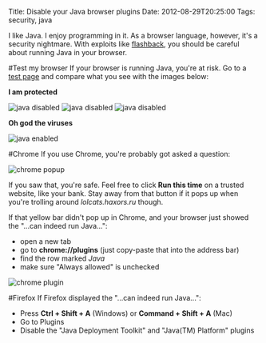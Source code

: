 Title: Disable your Java browser plugins
Date: 2012-08-29T20:25:00
Tags: security, java

I like Java. I enjoy programming in it. As a browser language, however, it's a security nightmare. With exploits like [flashback](https://www.google.com/search?q=flashback+botnet), you should be careful about running Java in your browser.

#Test my browser
If your browser is running Java, you're at risk. Go to a [test page](http://javatester.org/enabled.html) and compare what you see with the images below:

**I am protected**

![java disabled]({filename}images/2012/2012-08-29/disabled1.png)
![java disabled]({filename}images/2012/2012-08-29/disabled2.png)
![java disabled]({filename}images/2012/2012-08-29/disabled3.png)

**Oh god the viruses**

![java enabled]({filename}images/2012/2012-08-29/enabled.png)

#Chrome
If you use Chrome, you're probably got asked a question:

![chrome popup]({filename}images/2012/2012-08-29/chrome-question.png)

If you saw that, you're safe. Feel free to click **Run this time** on a trusted website, like your bank. Stay away from that button if it pops up when you're trolling around *lolcats.haxors.ru* though.

If that yellow bar didn't pop up in Chrome, and your browser just showed the "...can indeed run Java...":

* open a new tab
* go to **chrome://plugins** (just copy-paste that into the address bar)
* find the row marked *Java*
* make sure "Always allowed" is unchecked

![chrome plugin]({filename}images/2012/2012-08-29/chrome-plugin.png)

#Firefox
If Firefox displayed the "...can indeed run Java...":

* Press **Ctrl + Shift + A** (Windows) or **Command + Shift + A** (Mac)
* Go to Plugins
* Disable the "Java Deployment Toolkit" and "Java(TM) Platform" plugins
